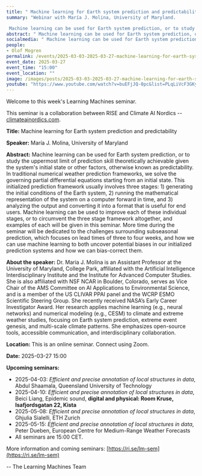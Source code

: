 ```yaml
---
title: " Machine learning for Earth system prediction and predictability"
summary: "Webinar with María J. Molina, University of Maryland. 

 Machine learning can be used for Earth system prediction, or to study the uppermost limit of prediction skill theoretically achievable given the system&#x27;s initial state or other factors, otherwise known as predictability. In traditional numerical weather prediction frameworks, we solve the governing partial differential equations starting from an initial state. This initialized prediction framework usually involves three stages: 1) generating the initial conditions of the Earth system, 2) running the mathematical representation of the system on a computer forward in time, and 3) analyzing the output and converting it into a format that is useful for end users. Machine learning can be used to improve each of these individual stages, or to circumvent the three stage framework altogether, and examples of each will be given in this seminar. More time during the seminar will be dedicated to the challenges surrounding subseasonal prediction, which focuses on lead times of three to four weeks, and how we can use machine learning to both uncover potential biases in our initialized prediction systems and how we can bias-correct them."
abstract: " Machine learning can be used for Earth system prediction, or to study the uppermost limit of prediction skill theoretically achievable given the system&#x27;s initial state or other factors, otherwise known as predictability. In traditional numerical weather prediction frameworks, we solve the governing partial differential equations starting from an initial state. This initialized prediction framework usually involves three stages: 1) generating the initial conditions of the Earth system, 2) running the mathematical representation of the system on a computer forward in time, and 3) analyzing the output and converting it into a format that is useful for end users. Machine learning can be used to improve each of these individual stages, or to circumvent the three stage framework altogether, and examples of each will be given in this seminar. More time during the seminar will be dedicated to the challenges surrounding subseasonal prediction, which focuses on lead times of three to four weeks, and how we can use machine learning to both uncover potential biases in our initialized prediction systems and how we can bias-correct them."
socialmedia: " Machine learning can be used for Earth system prediction, or to study the uppermost limit of prediction skill theoretically achievable given the system&#x27;s initial state or other factors, otherwise known as predictability. In traditional numerical weather prediction frameworks, we solve the governing partial differential equations starting from an initial state. This initialized prediction framework usually involves three stages: 1) generating the initial conditions of the Earth system, 2) running the mathematical representation of the system on a computer forward in time, and 3) analyzing the output and converting it into a format that is useful for end users. Machine learning can be used to improve each of these individual stages, or to circumvent the three stage framework altogether, and examples of each will be given in this seminar. More time during the seminar will be dedicated to the challenges surrounding subseasonal prediction, which focuses on lead times of three to four weeks, and how we can use machine learning to both uncover potential biases in our initialized prediction systems and how we can bias-correct them."
people:
- Olof Mogren
permalink: /events/2025-03-03-2025-03-27-machine-learning-for-earth-system
event_date: 2025-03-27
event_time: "15:00"
event_location: ""
image: /images/posts/2025-03-03-2025-03-27-machine-learning-for-earth-system.jpg
youtube: "https://www.youtube.com/watch?v=buEFjJQ-0pc&list=PLqLiVcF3GKy0-jZFGg-VqLzh51LqCfduN&index=1"
--- 
```

Welcome to this week's Learning Machines seminar.

This seminar is a collaboration between RISE and Climate AI Nordics -- [climateainordics.com](https://climateainordics.com/).

**Title:**  Machine learning for Earth system prediction and predictability

**Speaker:** María J. Molina, University of Maryland

**Abstract:**  Machine learning can be used for Earth system prediction, or to study the uppermost limit of prediction skill theoretically achievable given the system&#x27;s initial state or other factors, otherwise known as predictability. In traditional numerical weather prediction frameworks, we solve the governing partial differential equations starting from an initial state. This initialized prediction framework usually involves three stages: 1) generating the initial conditions of the Earth system, 2) running the mathematical representation of the system on a computer forward in time, and 3) analyzing the output and converting it into a format that is useful for end users. Machine learning can be used to improve each of these individual stages, or to circumvent the three stage framework altogether, and examples of each will be given in this seminar. More time during the seminar will be dedicated to the challenges surrounding subseasonal prediction, which focuses on lead times of three to four weeks, and how we can use machine learning to both uncover potential biases in our initialized prediction systems and how we can bias-correct them.

**About the speaker:** Dr. Maria J. Molina is an Assistant Professor at the University of Maryland, College Park, affiliated with the Artificial Intelligence Interdisciplinary Institute and the Institute for Advanced Computer Studies. She is also affiliated with NSF NCAR in Boulder, Colorado, serves as Vice Chair of the AMS Committee on AI Applications to Environmental Science, and is a member of the US CLIVAR PPAI panel and the WCRP ESMO Scientific Steering Group. She recently received NASA’s Early Career Investigator Award. Her research applies machine learning (e.g., neural networks) and numerical modeling (e.g., CESM) to climate and extreme weather studies, focusing on Earth system prediction, extreme event genesis, and multi-scale climate patterns. She emphasizes open-source tools, accessible communication, and interdisciplinary collaboration.

**Location:** This is an online seminar. Connect using Zoom.

**Date:** 2025-03-27 15:00



**Upcoming seminars:**

* 2025-04-03: *Efficient and precise annotation of local structures in data*, Abdul Shaamala, Queensland University of Technology
* 2025-04-10: *Efficient and precise annotation of local structures in data*, Beici Liang, Epidemic sound, **digital and physical: Room Kruse, Isafjordsgatan 22, Kista**
* 2025-05-08: *Efficient and precise annotation of local structures in data*, Ghjulia Sialelli, ETH Zurich
* 2025-05-15: *Efficient and precise annotation of local structures in data*, Peter Dueben, European Centre for Medium-Range Weather Forecasts
* All seminars are 15:00 CET.

More information and coming seminars: [https://ri.se/lm-sem](https://ri.se/lm-sem)

-- The Learning Machines Team


